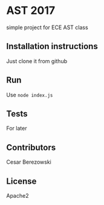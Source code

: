 
# AST 2017

simple project for ECE AST class

## Installation instructions 

Just clone it from github

## Run 

Use `node index.js`

## Tests 

For later 

## Contributors

Cesar Berezowski 

## License 

Apache2
